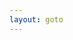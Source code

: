 ```yaml
---
layout: goto
---
```


<script>
    window.location.href = "{% link _posts/telegram/2018-7-15-telegram.md %}"
</script>